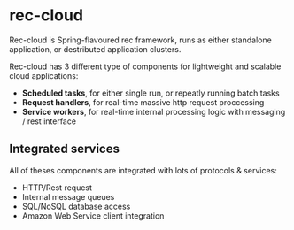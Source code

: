 # rec-cloud

Rec-cloud is Spring-flavoured rec framework, runs as either standalone application,
or destributed application clusters.

Rec-cloud has 3 different type of components for lightweight and scalable cloud
applications:
 - **Scheduled tasks**, for either single run, or repeatly running batch tasks
 - **Request handlers**, for real-time massive http request proccessing
 - **Service workers**, for real-time internal processing logic with messaging / rest interface

## Integrated services

All of theses components are integrated with lots of protocols & services:

 - HTTP/Rest request
 - Internal message queues
 - SQL/NoSQL database access
 - Amazon Web Service client integration





